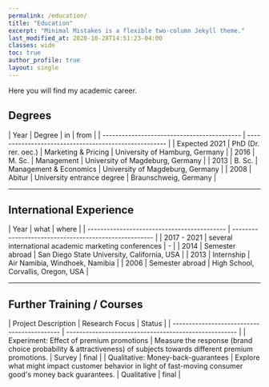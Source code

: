 ```yaml
---
permalink: /education/
title: "Education"
excerpt: "Minimal Mistakes is a flexible two-column Jekyll theme."
last_modified_at: 2020-10-28T14:51:23-04:00
classes: wide
toc: true
author_profile: true
layout: single
---
```



Here you will find my academic career.

## Degrees

| Year | Degree | in | from |
| ------------------------------------------- | ----------------------------------------------------- |
| Expected 2021 | PhD (Dr. rer. oec.) | Marketing & Pricing | University of Hamburg, Germany |
| 2016 | M. Sc. | Management | University of Magdeburg, Germany |
| 2013 | B. Sc. | Management & Economics | University of Magdeburg, Germany |
| 2008 | Abitur | University entrance degree | Braunschweig, Germany |

---

## International Experience

| Year | what | where |
| ------------------------------------------- | ----------------------------------------------------- |
| 2017 - 2021 | several international academic marketing conferences | - |
| 2014 | Semester abroad | San Diego State University, California, USA |
| 2013 | Internship | Air Namibia, Windhoek, Namibia |
| 2006 | Semester abroad | High School, Corvallis, Oregon, USA |

---

## Further Training / Courses

| Project Description | Research Focus | Status |
| ------------------------------------------- | ----------------------------------------------------- |
| Experiment: Effect of premium promotions  | Measure the response (brand choice probability & attractiveness) of subjects towards different premium promotions. | Survey | final |
| Qualitative: Money-back-guarantees | Explore what might impact customer behavior in light of fast-moving consumer good's money back guarantees.  | Qualitative | final |
